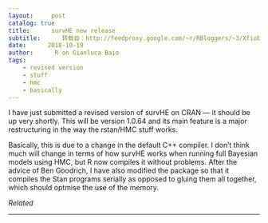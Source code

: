 ```yaml
---
layout:     post
catalog: true
title:      survHE new release
subtitle:      转载自：http://feedproxy.google.com/~r/RBloggers/~3/XfiobcdUwJc/
date:      2018-10-19
author:      R on Gianluca Baio
tags:
    - revised version
    - stuff
    - hmc
    - basically
---
```






I have just submitted a revised version of survHE on CRAN — it should be up very shortly. This will be version 1.0.64 and its main feature is a major restructuring in the way the rstan/HMC stuff works.

Basically, this is due to a change in the default C++ compiler. I don’t think much will change in terms of how survHE works when running full Bayesian models using HMC, but R now compiles it without problems. After the advice of Ben Goodrich, I have also modified the package so that it compiles the Stan programs serially as opposed to gluing them all together, which should optmise the use of the memory.


*Related*








---
